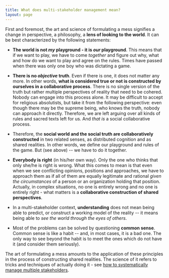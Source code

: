 ```yaml
---
title: What does multi-stakeholder management mean?
layout: page
---
```


First and foremost, the art and science of formulating a mess signifies a change in perspective, a philosophy, a **lens of looking to the world**. It can be best characterized by the following statements:

* **The world is not *my* playground - it is *our* playground**. This means that if we want to play, we have to come *together* and figure out why, what and how do we want to play and agree on the rules. Times have passed when there was only one boy who was dictating a game.

* **There is no *objective* truth**. Even if there is one, it does not matter any more. In other words, **what is considered true or not is constructed by ourselves in a collaborative process**. There is no single version of the truth but rather multiple perspectives of reality that need to be cohered. Nobody can engage into this process alone. It may be difficult to accept for religious absolutists, but take it from the following perspective: even though there may be the supreme being, who knows the truth, nobody can approach it directly. Therefore, we are left arguing over all kinds of rules and sacred texts left for us. And *that is* a social collaborative process.

* Therefore, the **social world and the social truth are collaboratively constructed** in two related senses, as distributed cognition and as shared realities. In other words, we define our playground and rules of the game. But (see above) -- we have to do it together.

* **Everybody is right** (in his/her own way). Only the one who thinks that only she/he is right is wrong. What this comes to mean is that even when we see conflicting opinions, positions and approaches, we have to approach them as if all of them are equally legitimate and rational *given the circumstances* of a person or an organization holding that position. Actually, in complex situations, no one is entirely wrong and no one is entirely right - what matters is a **collaborative construction of shared perspectives**.

* In a multi-stakeholder context, **understanding** does not mean being able to predict, or construct a working model of the reality -- it means being able to *see the world through the eyes of others*.

* Most of the problems can be solved by questioning **common sense**. Common sense is like a habit -- and, in most cases, it is a bad one. The only way to see beyond the habit is to meet the ones which do not have it (and consider them seriously).

The art of formulating a mess amounts to the application of these principles in the process of constructing shared realities. The science of it refers to tricks and techniques of actually doing it - see <a href="{{ site.baseurl}}/content/how">how to systematically manage  multiple stakeholders</a>. 